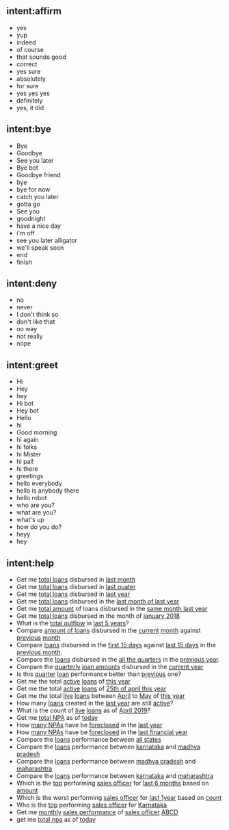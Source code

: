 ## intent:affirm
- yes
- yup
- indeed
- of course
- that sounds good
- correct
- yes sure
- absolutely
- for sure
- yes yes yes
- definitely
- yes, it did

## intent:bye
- Bye
- Goodbye
- See you later
- Bye bot
- Goodbye friend
- bye
- bye for now
- catch you later
- gotta go
- See you
- goodnight
- have a nice day
- i'm off
- see you later alligator
- we'll speak soon
- end
- finish

## intent:deny
- no
- never
- I don't think so
- don't like that
- no way
- not really
- nope

## intent:greet
- Hi
- Hey
- hey
- Hi bot
- Hey bot
- Hello
- hi
- Good morning
- hi again
- hi folks
- hi Mister
- hi pal!
- hi there
- greetings
- hello everybody
- hello is anybody there
- hello robot
- who are you?
- what are you?
- what's up
- how do you do?
- heyy
- hey

## intent:help
- Get me [total loans](count) disbursed in [last month](time)
- Get me [total loans](count) disbursed in [last quater](time)
- Get me [total loans](count) disbursed in [last year](time)
- Get me [total loans](count) disbursed in the [last month of last year](time)
- Get me [total amount](amount) of loans disbursed in the [same month last year](time)
- Get me [total loans](count) disbursed in the month of [january 2018](time)
- What is the [total outflow](count) in [last 5 years](time)?
- Compare [amount of loans](amount) disbursed in the [current](time1) [month](time) against [previous](time2) [month](time)
- Compare [loans](count) disbursed in the [first 15 days](time1) against [last 15 days](time2) in the [previous month](time).
- Compare the [loans](count) disbursed in the [all the quarters](time1) in the [previous year](time).
- Compare the [quarterly](time1) [loan amounts](amount) disbursed in the [current year](time)
- Is this [quarter](time1) [loan](count) performance better than [previous](time2) one?
- Get me the total [active](refrence_time) [loans](count) of [this year](time)
- Get me the total [active](refrence_time) [loans](count) of [25th of april this year](time)
- Get me the total [live](refrence_time) [loans](count) between [April](time1) to [May](time2) of [this year](time)
- How many [loans](count) created in the [last year](time) are still [active](refrence_time)?
- What is the count of [live](refrence_time) [loans](count) as of [April 2019](time)?
- Get me [total NPA](amount) as of [today](time)
- How [many NPAs](count)  have be [foreclosed](closure) in the [last year](time)
- How [many NPAs](count)  have be [foreclosed](closure) in the [last financial year](time)
- Compare the [loans](count) performance between [all states](allreg)
- Compare the [loans](count) performance between [karnataka](reg1) and [madhya pradesh](reg2)
- Compare the [loans](count) performance between [madhya pradesh](reg1) and [maharashtra](reg2)
- Compare the [loans](count) performance between [karnataka](reg1) and [maharashtra](reg2)
- Which is the [top](order) performing [sales officer](field) for [last 6 months](time) based on [amount](count)
- Which is the worst performing [sales officer](field) for [last 1year](time) based on [count](count)
- Who is the [top](order) performing [sales officer](field) for [Karnataka](reg1)
- Get me [monthly](time) [sales performance](count) of [sales officer](field) [ABCD](PERSON)
- get me [total npa](amount) as of [today](time)


